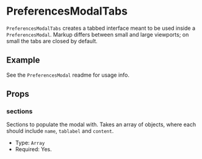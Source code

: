 # PreferencesModalTabs

`PreferencesModalTabs` creates a tabbed interface meant to be used inside a `PreferencesModal`. Markup differs between small and large viewports; on small the tabs are closed by default.

## Example

See the `PreferencesModal` readme for usage info.

## Props

### sections

Sections to populate the modal with. Takes an array of objects, where each should include `name`, `tablabel` and `content`.

-   Type: `Array`
-   Required: Yes.
